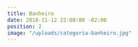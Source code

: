 ```yaml
---
title: Banheiro
date: 2018-11-12 22:08:00 -02:00
position: 2
image: "/uploads/categoria-banheiro.jpg"
---
```


